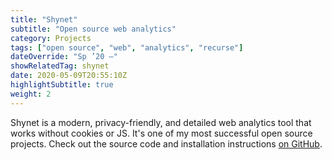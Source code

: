```yaml
---
title: "Shynet"
subtitle: "Open source web analytics"
category: Projects
tags: ["open source", "web", "analytics", "recurse"]
dateOverride: "Sp ’20 –"
showRelatedTag: shynet
date: 2020-05-09T20:55:10Z
highlightSubtitle: true
weight: 2
---
```


Shynet is a modern, privacy-friendly, and detailed web analytics tool that works without cookies or JS. It's one of my most successful open source projects. Check out the source code and installation instructions [on GitHub](https://github.com/milesmcc/shynet).